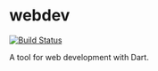# webdev

[![Build Status](https://travis-ci.org/devoncarew/webdev.svg?branch=master)](https://travis-ci.org/devoncarew/webdev)

A tool for web development with Dart.
